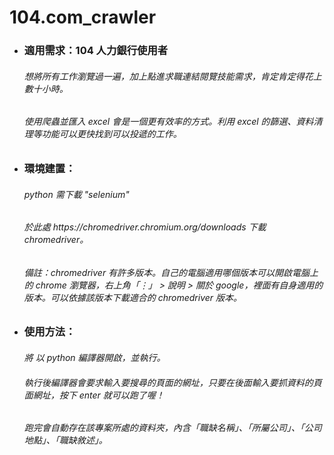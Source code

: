 # 104.com_crawler

* <h3> 適用需求：104 人力銀行使用者
    <h6> 想將所有工作瀏覽過一遍，加上點進求職連結閱覽技能需求，肯定肯定得花上數十小時。
    <h6> 使用爬蟲並匯入 excel 會是一個更有效率的方式。利用 excel 的篩選、資料清理等功能可以更快找到可以投遞的工作。
    
* <h3> 環境建置：
    <h6> python 需下載 "selenium"  
    <h6> 於此處 https://chromedriver.chromium.org/downloads 下載 chromedriver。
    <h6> 備註：chromedriver 有許多版本。自己的電腦適用哪個版本可以開啟電腦上的 chrome 瀏覽器，右上角「⋮」 > 說明 > 關於 google，裡面有自身適用的版本。可以依據該版本下載適合的 chromedriver 版本。
    
* <h3> 使用方法：
    <h6> 將 <grabbing.py> 以 python 編譯器開啟，並執行。
    <h6> 執行後編譯器會要求輸入要搜尋的頁面的網址，只要在後面輸入要抓資料的頁面網址，按下 enter 就可以跑了喔！
    <h6> 跑完會自動存在該專案所處的資料夾，內含「職缺名稱」、「所屬公司」、「公司地點」、「職缺敘述」。
